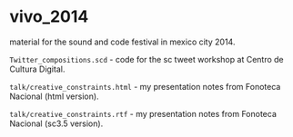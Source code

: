 vivo_2014
=========

material for the sound and code festival in mexico city 2014.

`Twitter_compositions.scd` - code for the sc tweet workshop at Centro de Cultura Digital.

`talk/creative_constraints.html` - my presentation notes from Fonoteca Nacional (html version).

`talk/creative_constraints.rtf` - my presentation notes from Fonoteca Nacional (sc3.5 version).
